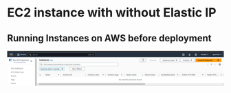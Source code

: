 # EC2 instance with without Elastic IP

## Running Instances on AWS before deployment

![Running-Instances-Before.png](./img/Running-Instances-Before.png)
